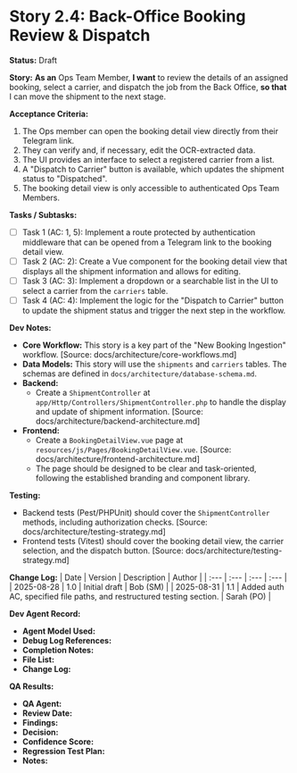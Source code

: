 # Story 2.4: Back-Office Booking Review & Dispatch

**Status:** Draft

**Story:**
**As an** Ops Team Member,
**I want** to review the details of an assigned booking, select a carrier, and dispatch the job from the Back Office,
**so that** I can move the shipment to the next stage.

**Acceptance Criteria:**
1.  The Ops member can open the booking detail view directly from their Telegram link.
2.  They can verify and, if necessary, edit the OCR-extracted data.
3.  The UI provides an interface to select a registered carrier from a list.
4.  A "Dispatch to Carrier" button is available, which updates the shipment status to "Dispatched".
5.  The booking detail view is only accessible to authenticated Ops Team Members.

**Tasks / Subtasks:**
- [ ] Task 1 (AC: 1, 5): Implement a route protected by authentication middleware that can be opened from a Telegram link to the booking detail view.
- [ ] Task 2 (AC: 2): Create a Vue component for the booking detail view that displays all the shipment information and allows for editing.
- [ ] Task 3 (AC: 3): Implement a dropdown or a searchable list in the UI to select a carrier from the `carriers` table.
- [ ] Task 4 (AC: 4): Implement the logic for the "Dispatch to Carrier" button to update the shipment status and trigger the next step in the workflow.

**Dev Notes:**
*   **Core Workflow:** This story is a key part of the "New Booking Ingestion" workflow. [Source: docs/architecture/core-workflows.md]
*   **Data Models:** This story will use the `shipments` and `carriers` tables. The schemas are defined in `docs/architecture/database-schema.md`.
*   **Backend:**
    *   Create a `ShipmentController` at `app/Http/Controllers/ShipmentController.php` to handle the display and update of shipment information. [Source: docs/architecture/backend-architecture.md]
*   **Frontend:**
    *   Create a `BookingDetailView.vue` page at `resources/js/Pages/BookingDetailView.vue`. [Source: docs/architecture/frontend-architecture.md]
    *   The page should be designed to be clear and task-oriented, following the established branding and component library.

**Testing:**
*   Backend tests (Pest/PHPUnit) should cover the `ShipmentController` methods, including authorization checks. [Source: docs/architecture/testing-strategy.md]
*   Frontend tests (Vitest) should cover the booking detail view, the carrier selection, and the dispatch button. [Source: docs/architecture/testing-strategy.md]

**Change Log:**
| Date | Version | Description | Author |
| :--- | :--- | :--- | :--- |
| 2025-08-28 | 1.0 | Initial draft | Bob (SM) |
| 2025-08-31 | 1.1 | Added auth AC, specified file paths, and restructured testing section. | Sarah (PO) |

**Dev Agent Record:**
*   **Agent Model Used:**
*   **Debug Log References:**
*   **Completion Notes:**
*   **File List:**
*   **Change Log:**

**QA Results:**
*   **QA Agent:**
*   **Review Date:**
*   **Findings:**
*   **Decision:**
*   **Confidence Score:**
*   **Regression Test Plan:**
*   **Notes:**